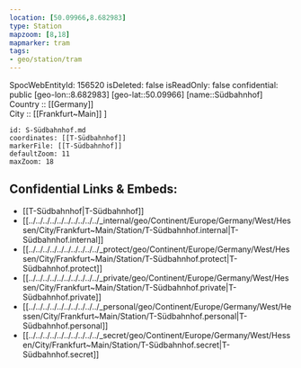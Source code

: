 ```yaml
---
location: [50.09966,8.682983] 
type: Station 
mapzoom: [8,18] 
mapmarker: tram 
tags:
- geo/station/tram
---
```

SpocWebEntityId: 156520
isDeleted: false
isReadOnly: false
confidential: public
[geo-lon::8.682983] 
[geo-lat::50.09966] 
[name::Südbahnhof] 
Country :: [[Germany]]  
City :: [[Frankfurt~Main]] ] 


```leaflet
id: S-Südbahnhof.md
coordinates: [[T-Südbahnhof]] 
markerFile: [[T-Südbahnhof]] 
defaultZoom: 11 
maxZoom: 18
```


## Confidential Links & Embeds: 
- [[T-Südbahnhof|T-Südbahnhof]] 
- [[../../../../../../../../../../_internal/geo/Continent/Europe/Germany/West/Hessen/City/Frankfurt~Main/Station/T-Südbahnhof.internal|T-Südbahnhof.internal]] 
- [[../../../../../../../../../../_protect/geo/Continent/Europe/Germany/West/Hessen/City/Frankfurt~Main/Station/T-Südbahnhof.protect|T-Südbahnhof.protect]] 
- [[../../../../../../../../../../_private/geo/Continent/Europe/Germany/West/Hessen/City/Frankfurt~Main/Station/T-Südbahnhof.private|T-Südbahnhof.private]] 
- [[../../../../../../../../../../_personal/geo/Continent/Europe/Germany/West/Hessen/City/Frankfurt~Main/Station/T-Südbahnhof.personal|T-Südbahnhof.personal]] 
- [[../../../../../../../../../../_secret/geo/Continent/Europe/Germany/West/Hessen/City/Frankfurt~Main/Station/T-Südbahnhof.secret|T-Südbahnhof.secret]] 
